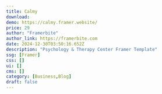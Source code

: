 ```yaml
---
title: Calmy
download:
demo: https://calmy.framer.website/
price: 29
author: "Framerbite"
author_link: https://framerbite.com
date: 2024-12-30T03:50:16.652Z
description: "Psychology & Therapy Center Framer Template"
ssg: [Framer]
css: []
ui: []
cms: []
category: [Business,Blog]
draft: false
---
```

